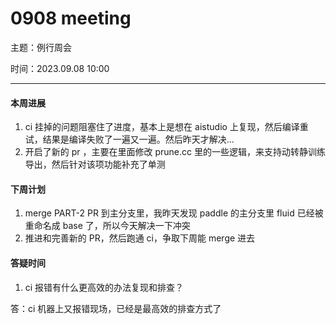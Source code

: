 # 0908 meeting

主题：例行周会

时间：2023.09.08 10:00

---

#### 本周进展

1. ci 挂掉的问题阻塞住了进度，基本上是想在 aistudio 上复现，然后编译重试，结果是编译失败了一遍又一遍。然后昨天才解决... 
2. 开启了新的 pr ，主要在里面修改 prune.cc 里的一些逻辑，来支持动转静训练导出，然后针对该项功能补充了单测



#### 下周计划

1. merge PART-2 PR 到主分支里，我昨天发现 paddle 的主分支里 fluid 已经被重命名成 base 了，所以今天解决一下冲突
1. 推进和完善新的 PR，然后跑通 ci，争取下周能 merge 进去



#### 答疑时间

1.   ci 报错有什么更高效的办法复现和排查？
   
   答：ci 机器上又报错现场，已经是最高效的排查方式了
